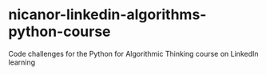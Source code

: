 # nicanor-linkedin-algorithms-python-course
 Code challenges for the Python for Algorithmic Thinking course on LinkedIn learning
